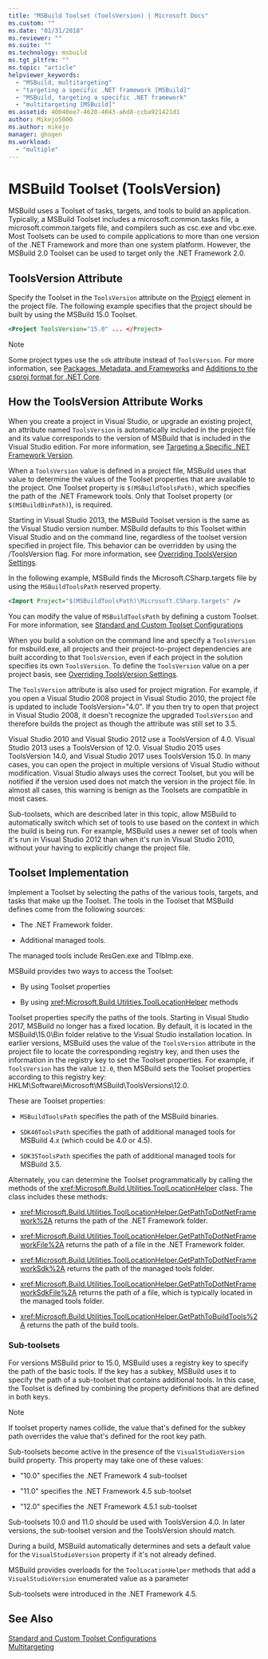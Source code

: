 ```yaml
---
title: "MSBuild Toolset (ToolsVersion) | Microsoft Docs"
ms.custom: ""
ms.date: "01/31/2018"
ms.reviewer: ""
ms.suite: ""
ms.technology: msbuild
ms.tgt_pltfrm: ""
ms.topic: "article"
helpviewer_keywords: 
  - "MSBuild, multitargeting"
  - "targeting a specific .NET framework [MSBuild]"
  - "MSBuild, targeting a specific .NET framework"
  - "multitargeting [MSBuild]"
ms.assetid: 40040ee7-4620-4043-a6d8-ccba921421d1
author: Mikejo5000
ms.author: mikejo
manager: ghogen
ms.workload: 
  - "multiple"
---
```

# MSBuild Toolset (ToolsVersion)
MSBuild uses a Toolset of tasks, targets, and tools to build an application. Typically, a MSBuild Toolset includes a microsoft.common.tasks file, a microsoft.common.targets file, and compilers such as csc.exe and vbc.exe. Most Toolsets can be used to compile applications to more than one version of the .NET Framework and more than one system platform. However, the MSBuild 2.0 Toolset can be used to target only the .NET Framework 2.0.  
  
## ToolsVersion Attribute  
 Specify the Toolset in the `ToolsVersion` attribute on the [Project](../msbuild/project-element-msbuild.md) element in the project file. The following example specifies that the project should be built by using the MSBuild 15.0 Toolset.  
  
```xml  
<Project ToolsVersion="15.0" ... </Project>  
``` 

> [!NOTE] 
> Some project types use the `sdk` attribute instead of `ToolsVersion`. For more information, see [Packages, Metadata, and Frameworks](/dotnet/core/packages) and [Additions to the csproj format for .NET Core](/dotnet/core/tools/csproj).
  
## How the ToolsVersion Attribute Works  
 When you create a project in Visual Studio, or upgrade an existing project, an attribute named `ToolsVersion` is automatically included in the project file and its value corresponds to the version of MSBuild that is included in the Visual Studio edition. For more information, see [Targeting a Specific .NET Framework Version](../ide/targeting-a-specific-dotnet-framework-version.md).  
  
 When a `ToolsVersion` value is defined in a project file, MSBuild uses that value to determine the values of the Toolset properties that are available to the project. One Toolset property is `$(MSBuildToolsPath)`, which specifies the path of the .NET Framework tools. Only that Toolset property (or `$(MSBuildBinPath)`), is required.  
  
 Starting in Visual Studio 2013, the MSBuild Toolset version is the same as the Visual Studio version number. MSBuild defaults to this Toolset within Visual Studio and on the command line, regardless of the toolset version specified in project file.  This behavior can be overridden by using the /ToolsVersion flag. For more information, see [Overriding ToolsVersion Settings](../msbuild/overriding-toolsversion-settings.md).  
  
 In the following example, MSBuild finds the Microsoft.CSharp.targets file by using the `MSBuildToolsPath` reserved property.  
  
```xml  
<Import Project="$(MSBuildToolsPath)\Microsoft.CSharp.targets" />  
```  
  
 You can modify the value of `MSBuildToolsPath` by defining a custom Toolset. For more information, see [Standard and Custom Toolset Configurations](../msbuild/standard-and-custom-toolset-configurations.md)  
  
 When you build a solution on the command line and specify a `ToolsVersion` for msbuild.exe, all projects and their project-to-project dependencies are built according to that `ToolsVersion`, even if each project in the solution specifies its own `ToolsVersion`. To define the `ToolsVersion` value on a per project basis, see [Overriding ToolsVersion Settings](../msbuild/overriding-toolsversion-settings.md).  
  
 The `ToolsVersion` attribute is also used for project migration. For example, if you open a Visual Studio 2008 project in Visual Studio 2010, the project file is updated to include ToolsVersion="4.0". If you then try to open that project in Visual Studio 2008, it doesn't recognize the upgraded `ToolsVersion` and therefore builds the project as though the attribute was still set to 3.5.  
  
 Visual Studio 2010 and Visual Studio 2012 use a ToolsVersion of 4.0. Visual Studio 2013 uses a ToolsVersion of 12.0. Visual Studio 2015 uses ToolsVersion 14.0, and Visual Studio 2017 uses ToolsVersion 15.0. In many cases, you can open the project in multiple versions of Visual Studio without modification. Visual Studio always uses the correct Toolset, but you will be notified if the version used does not match the version in the project file. In almost all cases, this warning is benign as the Toolsets are compatible in most cases.  
  
 Sub-toolsets, which are described later in this topic, allow MSBuild to automatically switch which set of tools to use based on the context in which the build is being run. For example, MSBuild uses a newer set of tools when it's run in Visual Studio 2012 than when it's run in Visual Studio 2010, without your having to explicitly change the project file.  
  
## Toolset Implementation  
 Implement a Toolset by selecting the paths of the various tools, targets, and tasks that make up the Toolset. The tools in the Toolset that MSBuild defines come from the following sources:  
  
-   The .NET Framework folder.  
  
-   Additional managed tools.  
  
 The managed tools include ResGen.exe and TlbImp.exe.  
  
 MSBuild provides two ways to access the Toolset:  
  
-   By using Toolset properties  
  
-   By using <xref:Microsoft.Build.Utilities.ToolLocationHelper> methods  
  
 Toolset properties specify the paths of the tools. Starting in Visual Studio 2017, MSBuild no longer has a fixed location. By default, it is located in the MSBuild\15.0\Bin folder relative to the Visual Studio installation location. In earlier versions, MSBuild uses the value of the `ToolsVersion` attribute in the project file to locate the corresponding registry key, and then uses the information in the registry key to set the Toolset properties. For example, if `ToolsVersion` has the value `12.0`, then MSBuild sets the Toolset properties according to this registry key: HKLM\Software\Microsoft\MSBuild\ToolsVersions\12.0.  
  
 These are Toolset properties:  
  
-   `MSBuildToolsPath` specifies the path of the MSBuild binaries.  
  
-   `SDK40ToolsPath` specifies the path of additional managed tools for MSBuild 4.x (which could be 4.0 or 4.5).  
  
-   `SDK35ToolsPath` specifies the path of additional managed tools for MSBuild 3.5.  
  
 Alternately, you can determine the Toolset programmatically by calling the methods of the <xref:Microsoft.Build.Utilities.ToolLocationHelper> class. The class includes these methods:  
  
-   <xref:Microsoft.Build.Utilities.ToolLocationHelper.GetPathToDotNetFramework%2A> returns the path of the .NET Framework folder.  
  
-   <xref:Microsoft.Build.Utilities.ToolLocationHelper.GetPathToDotNetFrameworkFile%2A> returns the path of a file in the .NET Framework folder.  
  
-   <xref:Microsoft.Build.Utilities.ToolLocationHelper.GetPathToDotNetFrameworkSdk%2A> returns the path of the managed tools folder.  
  
-   <xref:Microsoft.Build.Utilities.ToolLocationHelper.GetPathToDotNetFrameworkSdkFile%2A> returns the path of a file, which is typically located in the managed tools folder.  
  
-   <xref:Microsoft.Build.Utilities.ToolLocationHelper.GetPathToBuildTools%2A> returns the path of the build tools.  
  
### Sub-toolsets  
 For versions MSBuild prior to 15.0, MSBuild uses a registry key to specify the path of the basic tools. If the key has a subkey, MSBuild uses it to specify the path of a sub-toolset that contains additional tools. In this case, the Toolset is defined by combining the property definitions that are defined in both keys.  
  
> [!NOTE]
>  If toolset property names collide, the value that's defined for the subkey path overrides the value that's defined for the root key path.  
  
 Sub-toolsets become active in the presence of the `VisualStudioVersion` build property. This property may take one of these values:  
  
-   "10.0" specifies the .NET Framework 4 sub-toolset  
  
-   "11.0" specifies the .NET Framework 4.5 sub-toolset  
  
-   "12.0" specifies the .NET Framework 4.5.1 sub-toolset 
  
 Sub-toolsets 10.0 and 11.0 should be used with ToolsVersion 4.0. In later versions, the sub-toolset version and the ToolsVersion should match.  
  
 During a build, MSBuild automatically determines and sets a default value for the `VisualStudioVersion` property if it's not already defined.  
  
 MSBuild provides overloads for the `ToolLocationHelper` methods that add a `VisualStudioVersion` enumerated value as a parameter  
  
 Sub-toolsets were introduced in the .NET Framework 4.5.  
  
## See Also  
 [Standard and Custom Toolset Configurations](../msbuild/standard-and-custom-toolset-configurations.md)   
 [Multitargeting](../msbuild/msbuild-multitargeting-overview.md)
